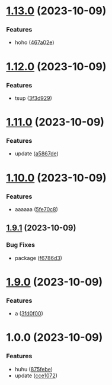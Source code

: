 # [1.13.0](https://github.com/devdanco/mono-dev2/compare/@mononxtest/sdk-v1.12.0...@mononxtest/sdk-v1.13.0) (2023-10-09)


### Features

* hoho ([467a02e](https://github.com/devdanco/mono-dev2/commit/467a02e4d826bab34b42402f9f26737628b4bf3f))

# [1.12.0](https://github.com/devdanco/mono-dev2/compare/@mononxtest/sdk-v1.11.0...@mononxtest/sdk-v1.12.0) (2023-10-09)


### Features

* tsup ([3f3d929](https://github.com/devdanco/mono-dev2/commit/3f3d929ca18bc972bb1e49aed1a3f996fba48963))

# [1.11.0](https://github.com/devdanco/mono-dev2/compare/@mononxtest/sdk-v1.10.0...@mononxtest/sdk-v1.11.0) (2023-10-09)


### Features

* update ([a5867de](https://github.com/devdanco/mono-dev2/commit/a5867de5810eb99b688a69d4a45167d8d5acde65))

# [1.10.0](https://github.com/devdanco/mono-dev2/compare/@mononxtest/sdk-v1.9.1...@mononxtest/sdk-v1.10.0) (2023-10-09)


### Features

* aaaaaa ([5fe70c8](https://github.com/devdanco/mono-dev2/commit/5fe70c87e81d75a5a613d07c416775e5e744592c))

## [1.9.1](https://github.com/devdanco/mono-dev2/compare/@mononxtest/sdk-v1.9.0...@mononxtest/sdk-v1.9.1) (2023-10-09)


### Bug Fixes

* package ([f6786d3](https://github.com/devdanco/mono-dev2/commit/f6786d38aaacad05cd3f6b8c5418736bf1a25aec))

# [1.9.0](https://github.com/devdanco/mono-dev2/compare/@mononxtest/sdk-v1.8.0...@mononxtest/sdk-v1.9.0) (2023-10-09)


### Features

* a ([3fd0f00](https://github.com/devdanco/mono-dev2/commit/3fd0f0063b042756b5906afd27010e1f4a32c701))

# 1.0.0 (2023-10-09)


### Features

* huhu ([875febe](https://github.com/devdanco/mono-dev2/commit/875febe9b38cc95f2a72c784d922bb4fbc922a1a))
* update ([cce1072](https://github.com/devdanco/mono-dev2/commit/cce1072cca7f14f9b445596a79e1e484d4dc4b4c))
